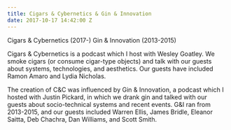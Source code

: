 ```yaml
---
title: Cigars & Cybernetics & Gin & Innovation
date: 2017-10-17 14:42:00 Z
---
```


Cigars & Cybernetics (2017-)
Gin & Innovation (2013-2015)

Cigars & Cybernetics is a podcast which I host with Wesley Goatley. We smoke cigars (or consume cigar-type objects) and talk with our guests about systems, technologies, and aesthetics. Our guests have included Ramon Amaro and Lydia Nicholas.

The creation of C&C was influenced by Gin & Innovation, a podcast which I hosted with Justin Pickard, in which we drank gin and talked with our guests about socio-technical systems and recent events. G&I ran from 2013-2015, and our guests included Warren Ellis, James Bridle, Eleanor Saitta, Deb Chachra, Dan Williams, and Scott Smith.